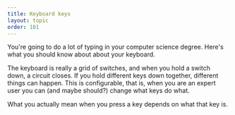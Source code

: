 ```yaml
---
title: Keyboard keys
layout: topic
order: 101
---
```


You're going to do a lot of typing in your computer science degree. Here's what you should know about about your keyboard.

The keyboard is really a grid of switches, and when you hold a switch down, a circuit closes. If you hold different keys down together, different things can happen. This is configurable, that is, when you are an expert user you can (and maybe should?) change what keys do what. 

What you actually mean when you press a key depends on what that key is.

